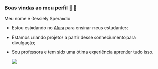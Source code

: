 ### Boas vindas ao meu perfil 🌸 👋

Meu nome é Gessiely Sperandio
- Estou estudando no [Alura](https://www.alura.com.br) para ensinar meus estudantes;
- Estamos criando projetos a partir desse conheciumento para divulgação;
- Sou professora e tem sido uma ótima experiência aprender tudo isso.

  ![](https://media.tenor.com/J6xumGwaxh8AAAAi/flowers-flower.gif) 
